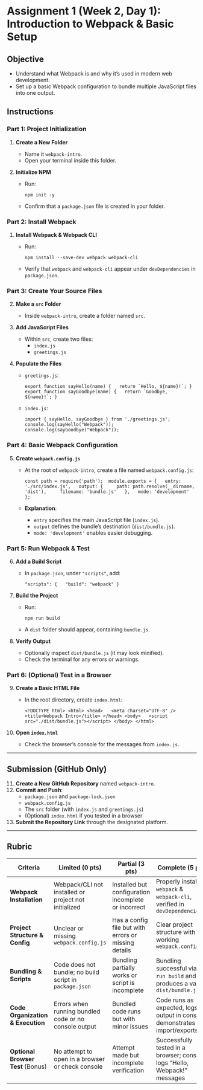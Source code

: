 # Assignment 1 (Week 2, Day 1): Introduction to Webpack & Basic Setup

## Objective

- Understand what Webpack is and why it’s used in modern web development.
- Set up a basic Webpack configuration to bundle multiple JavaScript files into one output.

## Instructions

### Part 1: Project Initialization

1. **Create a New Folder**
   - Name it `webpack-intro`.
   - Open your terminal inside this folder.
2. **Initialize NPM**

   - Run:

     `npm init -y`

   - Confirm that a `package.json` file is created in your folder.

### Part 2: Install Webpack

1. **Install Webpack & Webpack CLI**

   - Run:

     `npm install --save-dev webpack webpack-cli`

   - Verify that `webpack` and `webpack-cli` appear under `devDependencies` in `package.json`.

### Part 3: Create Your Source Files

2. **Make a `src` Folder**
   - Inside `webpack-intro`, create a folder named `src`.
3. **Add JavaScript Files**
   - Within `src`, create two files:
     - `index.js`
     - `greetings.js`
4. **Populate the Files**

   - `greetings.js`:

     `` export function sayHello(name) {   return `Hello, ${name}!`; }  export function sayGoodbye(name) {   return `Goodbye, ${name}!`; } ``

   - `index.js`:

     `import { sayHello, sayGoodbye } from './greetings.js';  console.log(sayHello("Webpack")); console.log(sayGoodbye("Webpack"));`

### Part 4: Basic Webpack Configuration

5. **Create `webpack.config.js`**

   - At the root of `webpack-intro`, create a file named `webpack.config.js`:

     `const path = require('path');  module.exports = {   entry: './src/index.js',   output: {     path: path.resolve(__dirname, 'dist'),     filename: 'bundle.js'   },   mode: 'development' };`

   - **Explanation**:
     - `entry` specifies the main JavaScript file (`index.js`).
     - `output` defines the bundle’s destination (`dist/bundle.js`).
     - `mode: 'development'` enables easier debugging.

### Part 5: Run Webpack & Test

6. **Add a Build Script**

   - In `package.json`, under `"scripts"`, add:

     `"scripts": {   "build": "webpack" }`

7. **Build the Project**

   - Run:

     `npm run build`

   - A `dist` folder should appear, containing `bundle.js`.

8. **Verify Output**
   - Optionally inspect `dist/bundle.js` (it may look minified).
   - Check the terminal for any errors or warnings.

### Part 6: (Optional) Test in a Browser

9. **Create a Basic HTML File**

   - In the root directory, create `index.html`:

     `<!DOCTYPE html> <html> <head>   <meta charset="UTF-8" />   <title>Webpack Intro</title> </head> <body>   <script src="./dist/bundle.js"></script> </body> </html>`

10. **Open `index.html`**
    - Check the browser’s console for the messages from `index.js`.

---

## Submission (GitHub Only)

11. **Create a New GitHub Repository** named `webpack-intro`.
12. **Commit and Push**:
    - `package.json` and `package-lock.json`
    - `webpack.config.js`
    - The `src` folder (with `index.js` and `greetings.js`)
    - (Optional) `index.html` if you tested in a browser
13. **Submit the Repository Link** through the designated platform.

---

## Rubric

| Criteria                          | Limited (0 pts)                                         | Partial (3 pts)                                      | Complete (5 pts)                                                              |
| --------------------------------- | ------------------------------------------------------- | ---------------------------------------------------- | ----------------------------------------------------------------------------- |
| **Webpack Installation**          | Webpack/CLI not installed or project not initialized    | Installed but configuration incomplete or incorrect  | Properly installed `webpack` & `webpack-cli`, verified in `devDependencies`   |
| **Project Structure & Config**    | Unclear or missing `webpack.config.js`                  | Has a config file but with errors or missing details | Clear project structure with a working `webpack.config.js`                    |
| **Bundling & Scripts**            | Code does not bundle; no build script in `package.json` | Bundling partially works or script is incomplete     | Bundling successful via `npm run build` and produces a valid `dist/bundle.js` |
| **Code Organization & Execution** | Errors when running bundled code or no console output   | Bundled code runs but with minor issues              | Code runs as expected, logs output in console, demonstrates import/exports    |
| **Optional Browser Test** (Bonus) | No attempt to open in a browser or check console        | Attempt made but incomplete verification             | Successfully tested in a browser; console logs “Hello, Webpack!” messages     |
